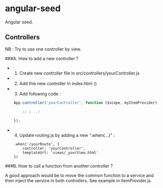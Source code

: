 # angular-seed
Angular seed.

Controllers
---

NB : Try to use one controller by view. 

###A. How to add a new controller ?

- 1. Create new controller file in src/controllers/yourController.js
- 2. Add this new controller in index.html (<script src="src/controllers/yourController.js"></script>)
- 3. Add following code : 
```js
    App.controller('yourController', function ($scope, myItemProvider){
        
        // (...)
        
    });
```
- 4. Update routing.js by adding a new ".when{...}" : 
```
    .when('/yourRoute', {
        controller: 'yourController',
        templateUrl: 'views/_yourView.html'
    })
```

###B. How to call a function from another controller ?

A good approach would be to move the common function to a service and then inject the service in both controllers.
See example in itemProvider.js.